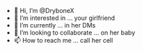 - 👋 Hi, I’m @DryboneX
- 👀 I’m interested in ... your girlfriend
- 🌱 I’m currently ... in her DMs
- 💞️ I’m looking to collaborate ... on her baby
- 📫 How to reach me ... call her cell

<!---
DryboneX/DryboneX is a ✨ special ✨ repository because its `README.md` (this file) appears on your GitHub profile.
You can click the Preview link to take a look at your changes.
--->
